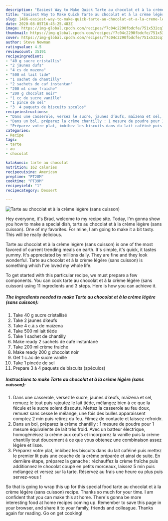 ```yaml
---
description: "Easiest Way to Make Quick Tarte au chocolat et à la crème légère (sans cuisson)"
title: "Easiest Way to Make Quick Tarte au chocolat et à la crème légère (sans cuisson)"
slug: 1486-easiest-way-to-make-quick-tarte-au-chocolat-et-a-la-creme-legere-sans-cuisson
date: 2020-08-05T16:45:25.483Z
image: https://img-global.cpcdn.com/recipes/f7c04c2290fbdcfe/751x532cq70/tarte-au-chocolat-et-a-la-creme-legere-sans-cuisson-photo-principale-de-la-recette.jpg
thumbnail: https://img-global.cpcdn.com/recipes/f7c04c2290fbdcfe/751x532cq70/tarte-au-chocolat-et-a-la-creme-legere-sans-cuisson-photo-principale-de-la-recette.jpg
cover: https://img-global.cpcdn.com/recipes/f7c04c2290fbdcfe/751x532cq70/tarte-au-chocolat-et-a-la-creme-legere-sans-cuisson-photo-principale-de-la-recette.jpg
author: Steve Newman
ratingvalue: 4.5
reviewcount: 35191
recipeingredient:
- "40 g sucre cristallis"
- "2 jaunes dufs"
- "4 cs de mazena"
- "500 ml lait tide"
- "1 sachet de chantilly"
- "2 sachets de caf instantan"
- "200 ml crme fraiche"
- "200 g chocolat noir"
- "1 cc de sucre vanille"
- "1 pince de sel"
- "3  4 paquets de biscuits spculos"
recipeinstructions:
- "Dans une casserole, versez le sucre, jaunes d’œufs, maïzena et sel, remuez le tout puis rajoutez le lait tiède, mélangez bien à ce que la fécule et le sucre soient dissouts. Mettez la casserole au feu doux, remuez sans cesse le mélange, une fois des bulles apparaissent comptez 2 min puis retirez du feu. Filmez de contacte et laissez refroidir."
- "Dans un bol, préparez la crème chantilly : 1 mesure de poudre pour 1 mesure équivalente de lait très froid. Avec un batteur électrique, homogénéisez la crème aux œufs et incorporez la vanille puis la crème chantilly tout doucement à ce que vous obtenez une combinaison assez légère et lisse."
- "Préparez votre plat, imbibez les biscuits dans du lait caféiné puis mettez le premier lit puis une couche de la crème préparée et ainsi de suite. En dernière étape, préparez la ganache : réchauffez la crème fraîche puis additionnez le chocolat coupé en petits morceaux, laissez 5 min puis mélangez et versez sur la tarte. Réservez au frais une heure ou plus puis servez-vous !"
categories:
- Recipe
tags:
- tarte
- au
- chocolat

katakunci: tarte au chocolat 
nutrition: 162 calories
recipecuisine: American
preptime: "PT28M"
cooktime: "PT39M"
recipeyield: "1"
recipecategory: Dessert

---
```



![Tarte au chocolat et à la crème légère (sans cuisson)](https://img-global.cpcdn.com/recipes/f7c04c2290fbdcfe/751x532cq70/tarte-au-chocolat-et-a-la-creme-legere-sans-cuisson-photo-principale-de-la-recette.jpg)

Hey everyone, it's Brad, welcome to my recipe site. Today, I'm gonna show you how to make a special dish, tarte au chocolat et à la crème légère (sans cuisson). One of my favorites. For mine, I am going to make it a bit tasty. This will be really delicious.

Tarte au chocolat et à la crème légère (sans cuisson) is one of the most favored of current trending meals on earth. It's simple, it's quick, it tastes yummy. It's appreciated by millions daily. They are fine and they look wonderful. Tarte au chocolat et à la crème légère (sans cuisson) is something which I've loved my whole life.




To get started with this particular recipe, we must prepare a few components. You can cook tarte au chocolat et à la crème légère (sans cuisson) using 11 ingredients and 3 steps. Here is how you can achieve it.

<!--inarticleads1-->

##### The ingredients needed to make Tarte au chocolat et à la crème légère (sans cuisson):

1. Take 40 g sucre cristallisé
1. Take 2 jaunes d’œufs
1. Take 4 c.à.s de maïzena
1. Take 500 ml lait tiède
1. Take 1 sachet de chantilly
1. Make ready 2 sachets de café instantané
1. Take 200 ml crème fraiche
1. Make ready 200 g chocolat noir
1. Get 1 c.àc de sucre vanille
1. Take 1 pincée de sel
1. Prepare 3 à 4 paquets de biscuits (spéculos)




<!--inarticleads2-->

##### Instructions to make Tarte au chocolat et à la crème légère (sans cuisson):

1. Dans une casserole, versez le sucre, jaunes d’œufs, maïzena et sel, remuez le tout puis rajoutez le lait tiède, mélangez bien à ce que la fécule et le sucre soient dissouts. Mettez la casserole au feu doux, remuez sans cesse le mélange, une fois des bulles apparaissent comptez 2 min puis retirez du feu. Filmez de contacte et laissez refroidir.
1. Dans un bol, préparez la crème chantilly : 1 mesure de poudre pour 1 mesure équivalente de lait très froid. Avec un batteur électrique, homogénéisez la crème aux œufs et incorporez la vanille puis la crème chantilly tout doucement à ce que vous obtenez une combinaison assez légère et lisse.
1. Préparez votre plat, imbibez les biscuits dans du lait caféiné puis mettez le premier lit puis une couche de la crème préparée et ainsi de suite. En dernière étape, préparez la ganache : réchauffez la crème fraîche puis additionnez le chocolat coupé en petits morceaux, laissez 5 min puis mélangez et versez sur la tarte. Réservez au frais une heure ou plus puis servez-vous !




So that is going to wrap this up for this special food tarte au chocolat et à la crème légère (sans cuisson) recipe. Thanks so much for your time. I am confident that you can make this at home. There's gonna be more interesting food at home recipes coming up. Remember to save this page in your browser, and share it to your family, friends and colleague. Thanks again for reading. Go on get cooking!
